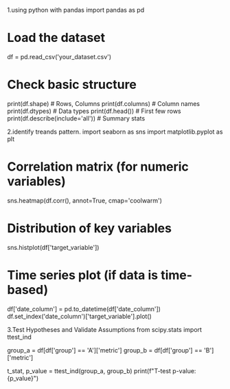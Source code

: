 1.using python with pandas
import pandas as pd

# Load the dataset
df = pd.read_csv('your_dataset.csv')

# Check basic structure
print(df.shape)               # Rows, Columns
print(df.columns)             # Column names
print(df.dtypes)              # Data types
print(df.head())              # First few rows
print(df.describe(include='all'))  # Summary stats

2.identify treands pattern.
import seaborn as sns
import matplotlib.pyplot as plt

# Correlation matrix (for numeric variables)
sns.heatmap(df.corr(), annot=True, cmap='coolwarm')

# Distribution of key variables
sns.histplot(df['target_variable'])

# Time series plot (if data is time-based)
df['date_column'] = pd.to_datetime(df['date_column'])
df.set_index('date_column')['target_variable'].plot()

3.Test Hypotheses and Validate Assumptions
from scipy.stats import ttest_ind

group_a = df[df['group'] == 'A']['metric']
group_b = df[df['group'] == 'B']['metric']

t_stat, p_value = ttest_ind(group_a, group_b)
print(f"T-test p-value: {p_value}")

